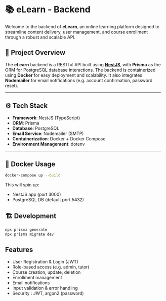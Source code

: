 # 📚 eLearn - Backend

Welcome to the backend of **eLearn**, an online learning platform designed to streamline content delivery, user management, and course enrollment through a robust and scalable API.

## 🚀 Project Overview

The **eLearn** backend is a RESTful API built using **[NestJS](https://nestjs.com/)**, with **Prisma** as the ORM for PostgreSQL database interactions. The backend is containerized using **Docker** for easy deployment and scalability. It also integrates **Nodemailer** for email notifications (e.g. account confirmation, password reset).

---

## ⚙️ Tech Stack

- **Framework**: NestJS (TypeScript)
- **ORM**: Prisma
- **Database**: PostgreSQL
- **Email Service**: Nodemailer (SMTP)
- **Containerization**: Docker + Docker Compose
- **Environment Management**: dotenv

---

## 🐳 Docker Usage
```bash
docker-compose up --build
```
This will spin up:
- NestJS app (port 3000)
- PostgreSQL DB (default port 5432)

## 🏗️ Development 
```bash
npx prisma generate
npx prisma migrate dev
```

## Features 
- User Registration & Login (JWT)
- Role-based access (e.g. admin, tutor)
- Course creation, update, deletion
- Enrollment management
- Email notifications
- Input validation & error handling
- Security : JWT, argon2 (password)







